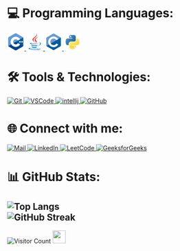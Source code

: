 # 💻 Programming Languages:
<a href="mailto:piyushlasane@gmail.com">
  <img src="https://raw.githubusercontent.com/devicons/devicon/master/icons/cplusplus/cplusplus-original.svg" alt="C++" width="40" height="40"/>
</a>
<a href="mailto:piyushlasane@gmail.com">
  <img src="https://raw.githubusercontent.com/devicons/devicon/master/icons/java/java-original.svg" alt="Java" width="40" height="40"/>
</a>
<a href="mailto:piyushlasane@gmail.com">
  <img src="https://raw.githubusercontent.com/devicons/devicon/master/icons/c/c-original.svg" alt="C" width="40" height="40"/>
</a>
<a href="mailto:piyushlasane@gmail.com">
  <img src="https://raw.githubusercontent.com/devicons/devicon/master/icons/python/python-original.svg" alt="Python" width="40" height="40"/>
</a>

# 🛠️ Tools & Technologies:
<a href="mailto:piyushlasane@gmail.com">
  <img src="https://www.vectorlogo.zone/logos/git-scm/git-scm-icon.svg" alt="Git" width="40" height="40"/>
</a>
<a href="mailto:piyushlasane@gmail.com">
  <img src="https://img.icons8.com/?size=256&id=0OQR1FYCuA9f&format=png" alt="VSCode" width="40" height="40"/>
</a>
<a href="mailto:piyushlasane@gmail.com">
  <img src="https://img.icons8.com/?size=256&id=61466&format=png" alt="intellij" width="40" height="40"/>
</a>
<a href="mailto:piyushlasane@gmail.com">
  <img src="https://img.icons8.com/?size=256&id=LoL4bFzqmAa0&format=png" alt="GitHub" width="40" height="40"/>
</a>

# 🌐 Connect with me:
<a href="mailto:piyushlasane@gmail.com">
  <img src="https://img.icons8.com/?size=256&id=qyRpAggnV0zH&format=png" alt="Mail" width="40" height="40"/>
</a>
<a href="https://linkedin.com/in/piyushlasane" target="blank">
  <img src="https://raw.githubusercontent.com/rahuldkjain/github-profile-readme-generator/master/src/images/icons/Social/linked-in-alt.svg" alt="LinkedIn" height="30" width="40" />
</a>
<a href="https://leetcode.com/u/piyush_lasane" target="blank">
  <img src="https://raw.githubusercontent.com/rahuldkjain/github-profile-readme-generator/master/src/images/icons/Social/leet-code.svg" alt="LeetCode" height="30" width="40" />
</a>
<a href="https://www.geeksforgeeks.org/user/piyush_lasane" target="blank">
  <img src="https://raw.githubusercontent.com/rahuldkjain/github-profile-readme-generator/master/src/images/icons/Social/geeks-for-geeks.svg" alt="GeeksforGeeks" height="30" width="40" />
</a>

# 📊 GitHub Stats:
![Top Langs](https://github-readme-stats.vercel.app/api/top-langs/?username=piyushlasane&theme=radical&hide_border=false&include_all_commits=true&count_private=true&layout=compact)</br>
![GitHub Streak](https://github-readme-streak-stats.herokuapp.com/?user=piyushlasane&theme=radical&hide_border=false)
---
![Visitor Count](https://visitcount.itsvg.in/api?id=piyushlasane&icon=3&color=6)
<a href="https://docs.google.com/document/d/1oDh88UyrQ6mlcip5OtN1-2-Snh-jKzZmkvKvLENIj50/export?format=pdf">
  <img src="https://img.icons8.com/?size=256w&id=IoUNlrSp54u9&format=png" height="30" width="30" />
</a>
